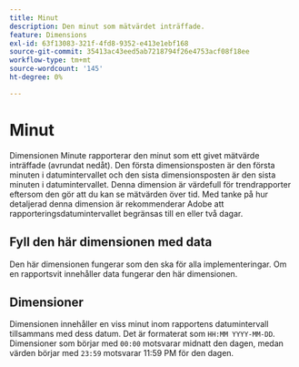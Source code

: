 ```yaml
---
title: Minut
description: Den minut som mätvärdet inträffade.
feature: Dimensions
exl-id: 63f13083-321f-4fd8-9352-e413e1ebf168
source-git-commit: 35413ac43eed5ab7218794f26e4753acf08f18ee
workflow-type: tm+mt
source-wordcount: '145'
ht-degree: 0%

---
```


# Minut

Dimensionen Minute rapporterar den minut som ett givet mätvärde inträffade (avrundat nedåt). Den första dimensionsposten är den första minuten i datumintervallet och den sista dimensionsposten är den sista minuten i datumintervallet. Denna dimension är värdefull för trendrapporter eftersom den gör att du kan se mätvärden över tid. Med tanke på hur detaljerad denna dimension är rekommenderar Adobe att rapporteringsdatumintervallet begränsas till en eller två dagar.

## Fyll den här dimensionen med data

Den här dimensionen fungerar som den ska för alla implementeringar. Om en rapportsvit innehåller data fungerar den här dimensionen.

## Dimensioner

Dimensionen innehåller en viss minut inom rapportens datumintervall tillsammans med dess datum. Det är formaterat som `HH:MM YYYY-MM-DD`. Dimensioner som börjar med `00:00` motsvarar midnatt den dagen, medan värden börjar med `23:59` motsvarar 11:59 PM för den dagen.
